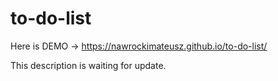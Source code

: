 # to-do-list

Here is DEMO -> https://nawrockimateusz.github.io/to-do-list/

This description is waiting for update. 
